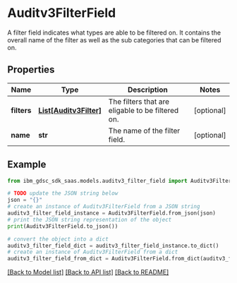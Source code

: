 # Auditv3FilterField

A filter field indicates what types are able to be filtered on. It contains the overall name of the filter as well as the sub categories that can be filtered on.

## Properties

Name | Type | Description | Notes
------------ | ------------- | ------------- | -------------
**filters** | [**List[Auditv3Filter]**](Auditv3Filter.md) | The filters that are eligable to be filtered on. | [optional] 
**name** | **str** | The name of the filter field. | [optional] 

## Example

```python
from ibm_gdsc_sdk_saas.models.auditv3_filter_field import Auditv3FilterField

# TODO update the JSON string below
json = "{}"
# create an instance of Auditv3FilterField from a JSON string
auditv3_filter_field_instance = Auditv3FilterField.from_json(json)
# print the JSON string representation of the object
print(Auditv3FilterField.to_json())

# convert the object into a dict
auditv3_filter_field_dict = auditv3_filter_field_instance.to_dict()
# create an instance of Auditv3FilterField from a dict
auditv3_filter_field_from_dict = Auditv3FilterField.from_dict(auditv3_filter_field_dict)
```
[[Back to Model list]](../README.md#documentation-for-models) [[Back to API list]](../README.md#documentation-for-api-endpoints) [[Back to README]](../README.md)



